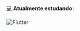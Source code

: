 💻 <b>Atualmente estudando:</b>


![Flutter](https://img.shields.io/badge/Flutter-%2302569B.svg?style=plastic&logo=Flutter&logoColor=white)


